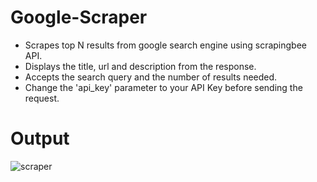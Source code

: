 # Google-Scraper
* Scrapes top N results from google search engine using scrapingbee API.
* Displays the title, url and description from the response.
* Accepts the search query and the number of results needed.
* Change the 'api_key' parameter to your API Key before sending the request.

# Output
![scraper](https://github.com/anupamabhay/Google-Scraper/assets/24754580/c66467c8-ec19-4dc7-ba89-fd4d9b4b2f49)
